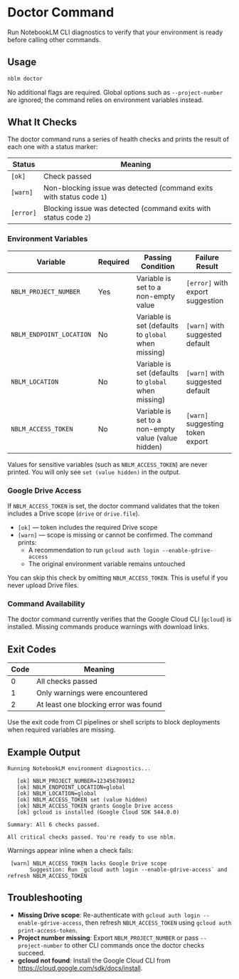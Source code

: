 # Doctor Command

Run NotebookLM CLI diagnostics to verify that your environment is ready before calling other commands.

## Usage

```bash
nblm doctor
```

No additional flags are required. Global options such as `--project-number` are ignored; the command relies on environment variables instead.

## What It Checks

The doctor command runs a series of health checks and prints the result of each one with a status marker:

| Status  | Meaning                                                              |
| ------- | -------------------------------------------------------------------- |
| `[ok]`  | Check passed                                                         |
| `[warn]`| Non-blocking issue was detected (command exits with status code `1`) |
| `[error]`| Blocking issue was detected (command exits with status code `2`)     |

### Environment Variables

| Variable                 | Required | Passing Condition                                     | Failure Result                     |
| ------------------------ | -------- | ----------------------------------------------------- | ---------------------------------- |
| `NBLM_PROJECT_NUMBER`    | Yes      | Variable is set to a non-empty value                  | `[error]` with export suggestion   |
| `NBLM_ENDPOINT_LOCATION` | No       | Variable is set (defaults to `global` when missing)   | `[warn]` with suggested default    |
| `NBLM_LOCATION`          | No       | Variable is set (defaults to `global` when missing)   | `[warn]` with suggested default    |
| `NBLM_ACCESS_TOKEN`      | No       | Variable is set to a non-empty value (value hidden)   | `[warn]` suggesting token export   |

Values for sensitive variables (such as `NBLM_ACCESS_TOKEN`) are never printed. You will only see `set (value hidden)` in the output.

### Google Drive Access

If `NBLM_ACCESS_TOKEN` is set, the doctor command validates that the token includes a Drive scope (`drive` or `drive.file`).

- `[ok]` — token includes the required Drive scope
- `[warn]` — scope is missing or cannot be confirmed. The command prints:
  - A recommendation to run `gcloud auth login --enable-gdrive-access`
  - The original environment variable remains untouched

You can skip this check by omitting `NBLM_ACCESS_TOKEN`. This is useful if you never upload Drive files.

### Command Availability

The doctor command currently verifies that the Google Cloud CLI (`gcloud`) is installed. Missing commands produce warnings with download links.

## Exit Codes

| Code | Meaning                                 |
| ---- | --------------------------------------- |
| 0    | All checks passed                       |
| 1    | Only warnings were encountered          |
| 2    | At least one blocking error was found   |

Use the exit code from CI pipelines or shell scripts to block deployments when required variables are missing.

## Example Output

```text
Running NotebookLM environment diagnostics...

   [ok] NBLM_PROJECT_NUMBER=123456789012
   [ok] NBLM_ENDPOINT_LOCATION=global
   [ok] NBLM_LOCATION=global
   [ok] NBLM_ACCESS_TOKEN set (value hidden)
   [ok] NBLM_ACCESS_TOKEN grants Google Drive access
   [ok] gcloud is installed (Google Cloud SDK 544.0.0)

Summary: All 6 checks passed.

All critical checks passed. You're ready to use nblm.
```

Warnings appear inline when a check fails:

```text
 [warn] NBLM_ACCESS_TOKEN lacks Google Drive scope
       Suggestion: Run `gcloud auth login --enable-gdrive-access` and refresh NBLM_ACCESS_TOKEN
```

## Troubleshooting

- **Missing Drive scope**: Re-authenticate with `gcloud auth login --enable-gdrive-access`, then refresh `NBLM_ACCESS_TOKEN` using `gcloud auth print-access-token`.
- **Project number missing**: Export `NBLM_PROJECT_NUMBER` or pass `--project-number` to other CLI commands once the doctor checks succeed.
- **gcloud not found**: Install the Google Cloud CLI from <https://cloud.google.com/sdk/docs/install>.

